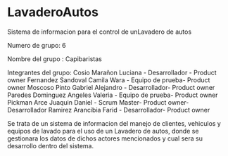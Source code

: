 # LavaderoAutos
Sistema de informacion para el control de unLavadero de autos

Numero de grupo: 6

Nombre del grupo : Capibaristas

Integrantes del grupo:
Cosio Marañon Luciana - Desarrollador - Product owner
Fernandez Sandoval Camila Wara - Equipo de prueba- Product owner
Moscoso Pinto Gabriel Alejandro - Desarrollador- Product owner
Paredes Dominguez Angeles Valeria - Equipo de prueba- Product owner
Pickman Arce Juaquin Daniel - Scrum Master- Product owner- Desarrollador
Ramirez Arancibia Farid - Desarrollador- Product owner

Se trata de un sistema de informacion del manejo de clientes, vehiculos y equipos de lavado para el uso de un Lavadero de autos, donde se gestionara
los datos de dichos actores mencionados y cual sera su desarrollo dentro del sistema.

